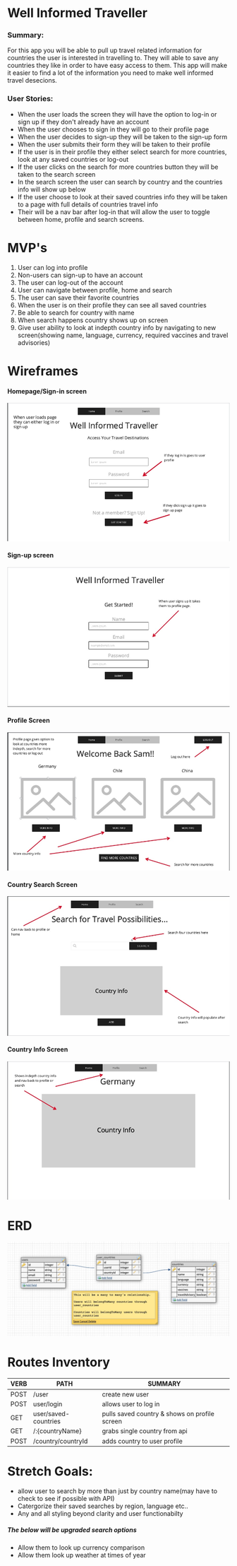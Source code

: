# Well Informed Traveller

### Summary:
For this app you will be able to pull up travel related information for countries the user is interested in travelling to. They will able to save any countries they like in order to have easy access to them. This app will make it easier to find a lot of the information you need to make well informed travel desecions.

### User Stories:
* When the user loads the screen they will have the option to log-in or sign up if they don't already have an account
* When the user chooses to sign in they will go to their profile page
* When the user decides to sign-up they will be taken to the sign-up form
* When the user submits their form they will be taken to their profile
* If the user is in their profile they either select search for more countries, look at any saved countries or log-out
* If the user clicks on the search for more countries button they will be taken to the search screen
* In the search screen the user can search by country and the countries info will show up below
* If the user choose to look at their saved countries info they will be taken to a page with full details of countries travel info
* Their will be a nav bar after log-in that will allow the user to toggle between home, profile and search screens.

# MVP's
1. User can log into profile
1. Non-users can sign-up to have an account
1. The user can log-out of the account
1. User can navigate between profile, home and search
1. The user can save their favorite countries
1. When the user is on their profile they can see all saved countries
1. Be able to search for country with name
1. When search happens country shows up on screen
1. Give user ability to look at indepth country info by navigating to new screen(showing name, language, currency, required vaccines and travel advisories)

# Wireframes
#### Homepage/Sign-in screen
![alt text](./Wireframes/home-signin.jpg)
#### Sign-up screen
![alt text](./Wireframes/signup-screen.jpg)
#### Profile Screen
![alt text](./Wireframes/profile-screen.jpg)
#### Country Search Screen
![alt text](./Wireframes/country-search.jpg)
#### Country Info Screen
![alt text](./Wireframes/country-info.jpg)

# ERD
![alt text](./Wireframes/ERD.jpg)

# Routes Inventory
VERB | PATH | SUMMARY
-----|----------|----------------
POST | /user | create new user
POST | user/login | allows user to log in
GET | user/saved-countries | pulls saved country & shows on profile screen
GET | /:{countryName} | grabs single country from api
POST | /country/countryId | adds country to user profile



# Stretch Goals:
* allow user to search by more than just by country name(may have to check to see if possible with API)
* Catergorize their saved searches by region, language etc..
* Any and all styling beyond clarity and user functionabilty
##### The below will be upgraded search options
* Allow them to look up currency comparison
* Allow them look up weather at times of year